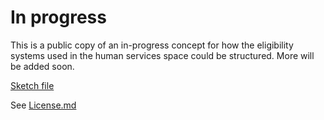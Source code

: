 # In progress

This is a public copy of an in-progress concept for how the eligibility systems used in the human services space could be structured. More will be added soon.

[Sketch file](https://github.com/18F/eligibility-system-concept/blob/master/LICENSE.md/eligibility-system-concept.sketch.zip)

See [License.md](https://github.com/18F/eligibility-system-concept/tree/master/LICENSE.md)
